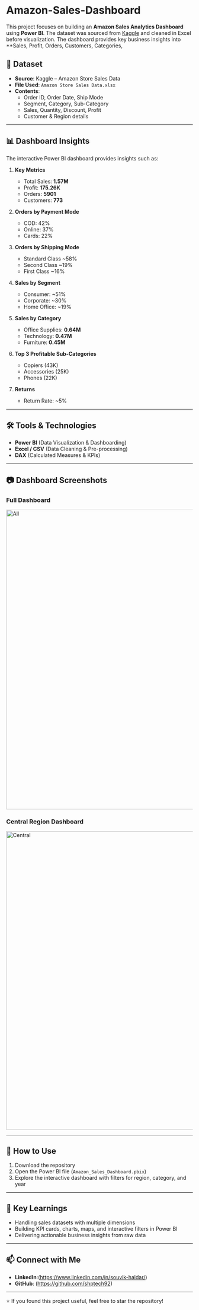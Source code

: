 # Amazon-Sales-Dashboard
This project focuses on building an **Amazon Sales Analytics Dashboard** using **Power BI**.   The dataset was sourced from [Kaggle](https://www.kaggle.com/) and cleaned in Excel before visualization.   The dashboard provides key business insights into **Sales, Profit, Orders, Customers, Categories,

## 📂 Dataset
- **Source**: Kaggle – Amazon Store Sales Data  
- **File Used**: `Amazon Store Sales Data.xlsx`  
- **Contents**:  
  - Order ID, Order Date, Ship Mode  
  - Segment, Category, Sub-Category  
  - Sales, Quantity, Discount, Profit  
  - Customer & Region details  

---

## 📊 Dashboard Insights
The interactive Power BI dashboard provides insights such as:

1. **Key Metrics**
   - Total Sales: **1.57M**
   - Profit: **175.26K**
   - Orders: **5901**
   - Customers: **773**

2. **Orders by Payment Mode**
   - COD: 42%  
   - Online: 37%  
   - Cards: 22%

3. **Orders by Shipping Mode**
   - Standard Class ~58%  
   - Second Class ~19%  
   - First Class ~16%

4. **Sales by Segment**
   - Consumer: ~51%  
   - Corporate: ~30%  
   - Home Office: ~19%

5. **Sales by Category**
   - Office Supplies: **0.64M**  
   - Technology: **0.47M**  
   - Furniture: **0.45M**

6. **Top 3 Profitable Sub-Categories**
   - Copiers (43K)  
   - Accessories (25K)  
   - Phones (22K)

7. **Returns**
   - Return Rate: ~5%

---

## 🛠️ Tools & Technologies
- **Power BI** (Data Visualization & Dashboarding)  
- **Excel / CSV** (Data Cleaning & Pre-processing)  
- **DAX** (Calculated Measures & KPIs)  

---

## 📷 Dashboard Screenshots
### Full Dashboard
<img width="1443" height="810" alt="All" src="https://github.com/user-attachments/assets/4b21256e-dc5f-4692-80ec-4e025de4c5ca" />


### Central Region Dashboard

<img width="1443" height="807" alt="Central" src="https://github.com/user-attachments/assets/f1b37f9a-0edc-4ccf-8c56-a827560eea03" />

---

## 🚀 How to Use
1. Download the repository  
2. Open the Power BI file (`Amazon_Sales_Dashboard.pbix`)  
3. Explore the interactive dashboard with filters for region, category, and year  

---

## 📌 Key Learnings
- Handling sales datasets with multiple dimensions  
- Building KPI cards, charts, maps, and interactive filters in Power BI  
- Delivering actionable business insights from raw data  

---

## 📫 Connect with Me
- **LinkedIn**:(https://www.linkedin.com/in/souvik-haldar/)
- **GitHub**: (https://github.com/shptech92) 

---

⭐ If you found this project useful, feel free to star the repository!
